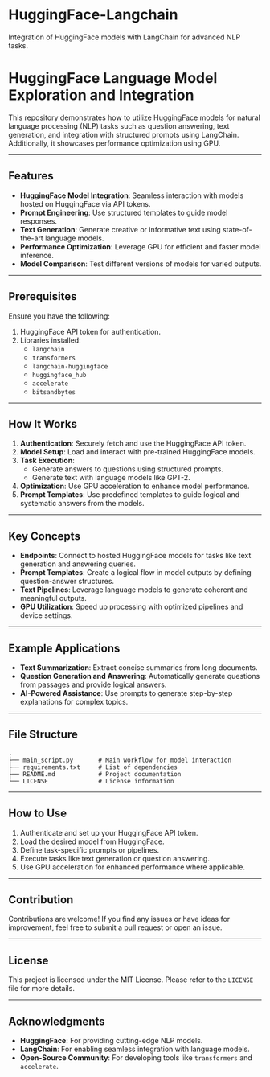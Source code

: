 # HuggingFace-Langchain
Integration of HuggingFace models with LangChain for advanced NLP tasks.

# HuggingFace Language Model Exploration and Integration

This repository demonstrates how to utilize HuggingFace models for natural language processing (NLP) tasks such as question answering, text generation, and integration with structured prompts using LangChain. Additionally, it showcases performance optimization using GPU.

---

## Features

- **HuggingFace Model Integration**: Seamless interaction with models hosted on HuggingFace via API tokens.
- **Prompt Engineering**: Use structured templates to guide model responses.
- **Text Generation**: Generate creative or informative text using state-of-the-art language models.
- **Performance Optimization**: Leverage GPU for efficient and faster model inference.
- **Model Comparison**: Test different versions of models for varied outputs.

---

## Prerequisites

Ensure you have the following:

1. HuggingFace API token for authentication.
2. Libraries installed: 
   - `langchain`
   - `transformers`
   - `langchain-huggingface`
   - `huggingface_hub`
   - `accelerate`
   - `bitsandbytes`

---

## How It Works

1. **Authentication**: Securely fetch and use the HuggingFace API token.
2. **Model Setup**: Load and interact with pre-trained HuggingFace models.
3. **Task Execution**:
   - Generate answers to questions using structured prompts.
   - Generate text with language models like GPT-2.
4. **Optimization**: Use GPU acceleration to enhance model performance.
5. **Prompt Templates**: Use predefined templates to guide logical and systematic answers from the models.

---

## Key Concepts

- **Endpoints**: Connect to hosted HuggingFace models for tasks like text generation and answering queries.
- **Prompt Templates**: Create a logical flow in model outputs by defining question-answer structures.
- **Text Pipelines**: Leverage language models to generate coherent and meaningful outputs.
- **GPU Utilization**: Speed up processing with optimized pipelines and device settings.

---

## Example Applications

- **Text Summarization**: Extract concise summaries from long documents.
- **Question Generation and Answering**: Automatically generate questions from passages and provide logical answers.
- **AI-Powered Assistance**: Use prompts to generate step-by-step explanations for complex topics.

---

## File Structure

```
.
├── main_script.py       # Main workflow for model interaction
├── requirements.txt     # List of dependencies
├── README.md            # Project documentation
└── LICENSE              # License information
```

---

## How to Use

1. Authenticate and set up your HuggingFace API token.
2. Load the desired model from HuggingFace.
3. Define task-specific prompts or pipelines.
4. Execute tasks like text generation or question answering.
5. Use GPU acceleration for enhanced performance where applicable.

---

## Contribution

Contributions are welcome! If you find any issues or have ideas for improvement, feel free to submit a pull request or open an issue.

---

## License

This project is licensed under the MIT License. Please refer to the `LICENSE` file for more details.

---

## Acknowledgments

- **HuggingFace**: For providing cutting-edge NLP models.
- **LangChain**: For enabling seamless integration with language models.
- **Open-Source Community**: For developing tools like `transformers` and `accelerate`.
